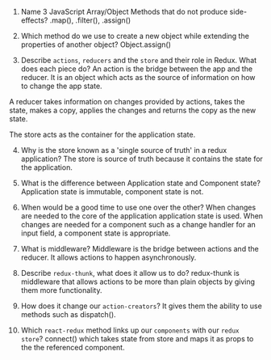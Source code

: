 1.  Name 3 JavaScript Array/Object Methods that do not produce side-effects?
.map(), .filter(), .assign()

2. Which method do we use to create a new object while extending the properties of another object?
Object.assign()
3.  Describe `actions`, `reducers` and the `store` and their role in Redux. What does each piece do? 
An action is the bridge between the app and the reducer. It is an object which acts as the source of information on how to change the app state.

A reducer takes information on changes provided by actions, takes the state, makes a copy, applies the changes and returns the copy as the new state.

The store acts as the container for the application state.

4. Why is the store known as a 'single source of truth' in a redux application?
The store is source of truth because it contains the state for the application.

5.  What is the difference between Application state and Component state?
Application state is immutable, component state is not.

6. When would be a good time to use one over the other?
When changes are needed to the core of the application application state is used. When changes are needed for a component such as a change handler for an input field, a component state is appropriate.

7.  What is middleware?
Middleware is the bridge between actions and the reducer. It allows actions to happen asynchronously.

8.  Describe `redux-thunk`, what does it allow us to do?
redux-thunk is middleware that allows actions to be more than plain objects by giving them more functionality. 

9. How does it change our `action-creators`?
It gives them the ability to use methods such as dispatch().

10.  Which `react-redux` method links up our `components` with our `redux store`?
connect() which takes state from store and maps it as props to the the referenced component.